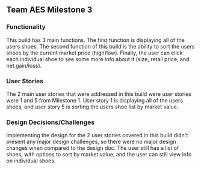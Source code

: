 ## Team AES Milestone 3
### Functionality
This build has 3 main functions. The first function is displaying all of the users shoes. The second function of this build is the ability to sort the users shoes by the current market price (high/low). Finally, the user can click each individual shoe to see some more info about it (size, retail price, and net gain/loss).

### User Stories
The 2 main user stories that were addressed in this build were user stories were 1 and 5 from Milestone 1. User story 1 is displaying all of the users shoes, and user story 5 is sorting the users shoe list by market value.

### Design Decisions/Challenges
Implementing the design for the 2 user stories covered in this build didn't present any major design challenges, so there were no major design changes when compared to the design doc. The user still has a list of shoes, with options to sort by market value, and the user can still view info on individual shoes.
